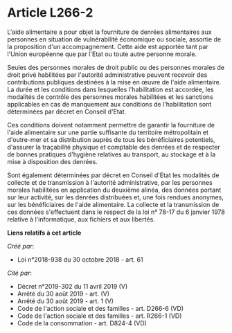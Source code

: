 # Article L266-2

L'aide alimentaire a pour objet la fourniture de denrées alimentaires aux personnes en situation de vulnérabilité économique
ou sociale, assortie de la proposition d'un accompagnement. Cette aide est apportée tant par l'Union européenne que par
l'Etat ou toute autre personne morale.

Seules des personnes morales de droit public ou des personnes morales de droit privé habilitées par l'autorité administrative
peuvent recevoir des contributions publiques destinées à la mise en œuvre de l'aide alimentaire. La durée et les conditions
dans lesquelles l'habilitation est accordée, les modalités de contrôle des personnes morales habilitées et les sanctions
applicables en cas de manquement aux conditions de l'habilitation sont déterminées par décret en Conseil d'Etat.

Ces conditions doivent notamment permettre de garantir la fourniture de l'aide alimentaire sur une partie suffisante du
territoire métropolitain et d'outre-mer et sa distribution auprès de tous les bénéficiaires potentiels, d'assurer la
traçabilité physique et comptable des denrées et de respecter de bonnes pratiques d'hygiène relatives au transport, au
stockage et à la mise à disposition des denrées.

Sont également déterminées par décret en Conseil d'Etat les modalités de collecte et de transmission à l'autorité
administrative, par les personnes morales habilitées en application du deuxième alinéa, des données portant sur leur
activité, sur les denrées distribuées et, une fois rendues anonymes, sur les bénéficiaires de l'aide alimentaire. La collecte
et la transmission de ces données s'effectuent dans le respect de la loi n° 78-17 du 6 janvier 1978 relative à
l'informatique, aux fichiers et aux libertés.

**Liens relatifs à cet article**

_Créé par_:

  - Loi n°2018-938 du 30 octobre 2018 - art. 61

_Cité par_:

  - Décret n°2019-302 du 11 avril 2019 (V)
  - Arrêté du 30 août 2019 - art. (V)
  - Arrêté du 30 août 2019 - art. 1 (V)
  - Code de l'action sociale et des familles - art. D266-6 (VD)
  - Code de l'action sociale et des familles - art. R266-1 (VD)
  - Code de la consommation - art. D824-4 (VD)
